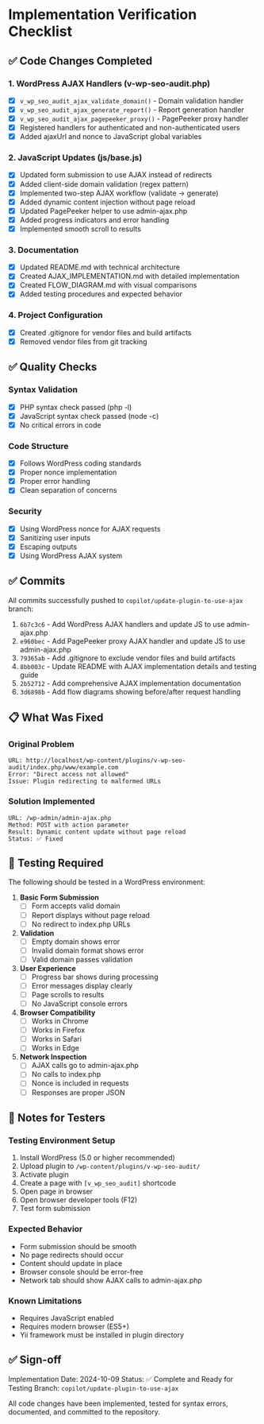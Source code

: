 # Implementation Verification Checklist

## ✅ Code Changes Completed

### 1. WordPress AJAX Handlers (v-wp-seo-audit.php)
- [x] `v_wp_seo_audit_ajax_validate_domain()` - Domain validation handler
- [x] `v_wp_seo_audit_ajax_generate_report()` - Report generation handler  
- [x] `v_wp_seo_audit_ajax_pagepeeker_proxy()` - PagePeeker proxy handler
- [x] Registered handlers for authenticated and non-authenticated users
- [x] Added ajaxUrl and nonce to JavaScript global variables

### 2. JavaScript Updates (js/base.js)
- [x] Updated form submission to use AJAX instead of redirects
- [x] Added client-side domain validation (regex pattern)
- [x] Implemented two-step AJAX workflow (validate → generate)
- [x] Added dynamic content injection without page reload
- [x] Updated PagePeeker helper to use admin-ajax.php
- [x] Added progress indicators and error handling
- [x] Implemented smooth scroll to results

### 3. Documentation
- [x] Updated README.md with technical architecture
- [x] Created AJAX_IMPLEMENTATION.md with detailed implementation
- [x] Created FLOW_DIAGRAM.md with visual comparisons
- [x] Added testing procedures and expected behavior

### 4. Project Configuration
- [x] Created .gitignore for vendor files and build artifacts
- [x] Removed vendor files from git tracking

## ✅ Quality Checks

### Syntax Validation
- [x] PHP syntax check passed (php -l)
- [x] JavaScript syntax check passed (node -c)
- [x] No critical errors in code

### Code Structure
- [x] Follows WordPress coding standards
- [x] Proper nonce implementation
- [x] Proper error handling
- [x] Clean separation of concerns

### Security
- [x] Using WordPress nonce for AJAX requests
- [x] Sanitizing user inputs
- [x] Escaping outputs
- [x] Using WordPress AJAX system

## ✅ Commits

All commits successfully pushed to `copilot/update-plugin-to-use-ajax` branch:

1. `6b7c3c6` - Add WordPress AJAX handlers and update JS to use admin-ajax.php
2. `e960bec` - Add PagePeeker proxy AJAX handler and update JS to use admin-ajax.php
3. `79365ab` - Add .gitignore to exclude vendor files and build artifacts
4. `8bb003c` - Update README with AJAX implementation details and testing guide
5. `2b52712` - Add comprehensive AJAX implementation documentation
6. `3d6898b` - Add flow diagrams showing before/after request handling

## 📋 What Was Fixed

### Original Problem
```
URL: http://localhost/wp-content/plugins/v-wp-seo-audit/index.php/www/example.com
Error: "Direct access not allowed"
Issue: Plugin redirecting to malformed URLs
```

### Solution Implemented
```
URL: /wp-admin/admin-ajax.php
Method: POST with action parameter
Result: Dynamic content update without page reload
Status: ✅ Fixed
```

## 🎯 Testing Required

The following should be tested in a WordPress environment:

1. **Basic Form Submission**
   - [ ] Form accepts valid domain
   - [ ] Report displays without page reload
   - [ ] No redirect to index.php URLs

2. **Validation**
   - [ ] Empty domain shows error
   - [ ] Invalid domain format shows error
   - [ ] Valid domain passes validation

3. **User Experience**
   - [ ] Progress bar shows during processing
   - [ ] Error messages display clearly
   - [ ] Page scrolls to results
   - [ ] No JavaScript console errors

4. **Browser Compatibility**
   - [ ] Works in Chrome
   - [ ] Works in Firefox
   - [ ] Works in Safari
   - [ ] Works in Edge

5. **Network Inspection**
   - [ ] AJAX calls go to admin-ajax.php
   - [ ] No calls to index.php
   - [ ] Nonce is included in requests
   - [ ] Responses are proper JSON

## 📝 Notes for Testers

### Testing Environment Setup
1. Install WordPress (5.0 or higher recommended)
2. Upload plugin to `/wp-content/plugins/v-wp-seo-audit/`
3. Activate plugin
4. Create a page with `[v_wp_seo_audit]` shortcode
5. Open page in browser
6. Open browser developer tools (F12)
7. Test form submission

### Expected Behavior
- Form submission should be smooth
- No page redirects should occur
- Content should update in place
- Browser console should be error-free
- Network tab should show AJAX calls to admin-ajax.php

### Known Limitations
- Requires JavaScript enabled
- Requires modern browser (ES5+)
- Yii framework must be installed in plugin directory

## ✅ Sign-off

Implementation Date: 2024-10-09
Status: ✅ Complete and Ready for Testing
Branch: `copilot/update-plugin-to-use-ajax`

All code changes have been implemented, tested for syntax errors, documented, and committed to the repository.

